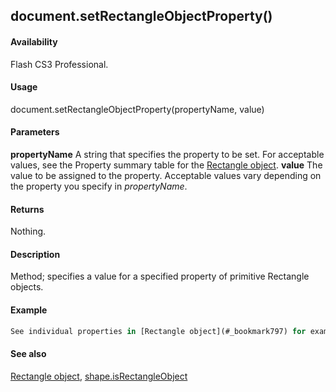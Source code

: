 ## document.setRectangleObjectProperty()

#### Availability

Flash CS3 Professional.

#### Usage

document.setRectangleObjectProperty(propertyName, value)

#### Parameters

**propertyName** A string that specifies the property to be set. For acceptable values, see the Property summary table for the [Rectangle object](#_bookmark797).
**value** The value to be assigned to the property. Acceptable values vary depending on the property you specify in
*propertyName*.

#### Returns

Nothing.

#### Description

Method; specifies a value for a specified property of primitive Rectangle objects.

#### Example

```javascript
See individual properties in [Rectangle object](#_bookmark797) for examples.

```
#### See also

[Rectangle object](#_bookmark797), [shape.isRectangleObject](#_bookmark822)
